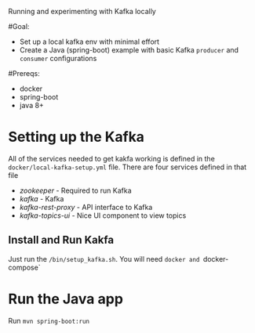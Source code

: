Running and experimenting with Kafka locally 

#Goal:
- Set up a local kafka env with minimal effort  
- Create a Java (spring-boot) example with basic Kafka `producer` and `consumer` configurations 

#Prereqs:
- docker
- spring-boot
- java 8+

# Setting up the Kafka
All of the services needed to get kakfa working is defined in the `docker/local-kafka-setup.yml` file. There are four services defined in that file 
-  *zookeeper*  - Required to run Kafka
-  *kafka*   - Kafka
-  *kafka-rest-proxy* - API interface to Kafka
-  *kafka-topics-ui* - Nice UI component to view topics 

## Install and Run Kakfa
Just run the `/bin/setup_kafka.sh`. You will need `docker and `docker-compose`

# Run the Java app
Run `mvn spring-boot:run`

